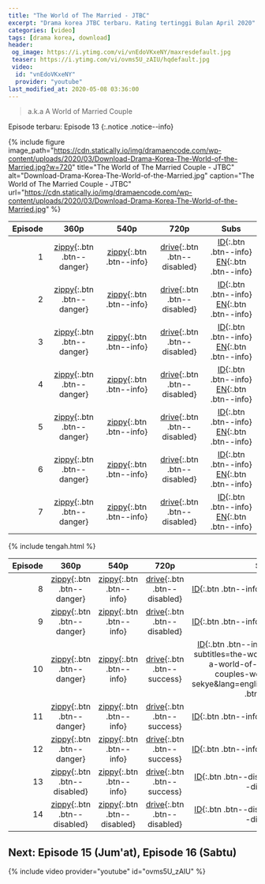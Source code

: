 ```yaml
---
title: "The World of The Married - JTBC"
excerpt: "Drama korea JTBC terbaru. Rating tertinggi Bulan April 2020"
categories: [video]
tags: [drama korea, download]
header:
 og_image: https://i.ytimg.com/vi/vnEdoVKxeNY/maxresdefault.jpg
 teaser: https://i.ytimg.com/vi/ovms5U_zAIU/hqdefault.jpg
 video:
  id: "vnEdoVKxeNY"
  provider: "youtube"
last_modified_at: 2020-05-08 03:36:00
---
```

> a.k.a A World of Married Couple

Episode terbaru: Episode 13
{:.notice .notice--info}

{% include figure image_path="https://cdn.statically.io/img/dramaencode.com/wp-content/uploads/2020/03/Download-Drama-Korea-The-World-of-the-Married.jpg?w=720" title="The World of The Married Couple - JTBC" alt="Download-Drama-Korea-The-World-of-the-Married.jpg" caption="The World of The Married Couple - JTBC" url="https://cdn.statically.io/img/dramaencode.com/wp-content/uploads/2020/03/Download-Drama-Korea-The-World-of-the-Married.jpg" %}

|Episode|360p|540p|720p|Subs|
|---:|:---:|:---:|:---:|:---:|
|1|[zippy](/zippyshare?st1=E1&srv=1&cde=WTOyTsbQ&st2=360P){:.btn .btn--danger}|[zippy](/zippyshare?st1=E1&srv=47&cde=7qmHcjyS&st2=540P){:.btn .btn--info}|[drive](#){:.btn .btn--disabled}|[ID](https://subscene.com/subtitles=the-world-of-the-married-a-world-of-married-couple-couples-world-boobooui-sekye&lang=indonesian&id=2174115){:.btn .btn--info} [EN](https://subscene.com/subtitles=the-world-of-the-married-a-world-of-married-couple-couples-world-boobooui-sekye&lang=english&id=2173849){:.btn .btn--info}|
|2|[zippy](/zippyshare?st1=E2&srv=76&cde=oKIPLvTO&st2=360P){:.btn .btn--danger}|[zippy](/zippyshare?st1=E2&srv=49&cde=UXHOeYqP&st2=540P){:.btn .btn--info}|[drive](#){:.btn .btn--disabled}|[ID](https://subscene.com/subtitles=the-world-of-the-married-a-world-of-married-couple-couples-world-boobooui-sekye&lang=indonesian&id=2175007){:.btn .btn--info} [EN](https://subscene.com/subtitles=the-world-of-the-married-a-world-of-married-couple-couples-world-boobooui-sekye&lang=english&id=2174845){:.btn .btn--info}|
|3|[zippy](/zippyshare?st1=E3&srv=81&cde=9nWGJSPg&st2=360P){:.btn .btn--danger}|[zippy](/zippyshare?st1=E3&srv=47&cde=sKZ9HysM&st2=540P){:.btn .btn--info}|[drive](#){:.btn .btn--disabled}|[ID](https://subscene.com/subtitles=the-world-of-the-married-a-world-of-married-couple-couples-world-boobooui-sekye&lang=indonesian&id=2180774){:.btn .btn--info} [EN](https://subscene.com/subtitles=the-world-of-the-married-a-world-of-married-couple-couples-world-boobooui-sekye&lang=english&id=2180408){:.btn .btn--info}|
|4|[zippy](/zippyshare?st1=E4&srv=48&cde=5jD16Mlv&st2=360P){:.btn .btn--danger}|[zippy](/zippyshare?st1=E4&srv=30&cde=51xMti45&st2=540P){:.btn .btn--info}|[drive](#){:.btn .btn--disabled}|[ID](https://subscene.com/subtitles=the-world-of-the-married-a-world-of-married-couple-couples-world-boobooui-sekye&lang=indonesian&id=2181480){:.btn .btn--info} [EN](https://subscene.com/subtitles=the-world-of-the-married-a-world-of-married-couple-couples-world-boobooui-sekye&lang=english&id=2181197){:.btn .btn--info}|
|5|[zippy](/zippyshare?st1=E5&srv=87&cde=xXj1dVqM&st2=360P){:.btn .btn--danger}|[zippy](/zippyshare?st1=E5&srv=31&cde=CT4mu8su&st2=540P){:.btn .btn--info}|[drive](#){:.btn .btn--disabled}|[ID](https://subscene.com/subtitles=the-world-of-the-married-a-world-of-married-couple-couples-world-boobooui-sekye&lang=indonesian&id=2187826){:.btn .btn--info} [EN](https://subscene.com/subtitles=the-world-of-the-married-a-world-of-married-couple-couples-world-boobooui-sekye&lang=english&id=2187457){:.btn .btn--info}|
|6|[zippy](/zippyshare?st1=E6&srv=92&cde=w9Up380D&st2=360P){:.btn .btn--danger}|[zippy](/zippyshare?st1=E6&srv=96&cde=Fh8I0Zil&st2=540P){:.btn .btn--info}|[drive](#){:.btn .btn--disabled}|[ID](https://subscene.com/subtitles=the-world-of-the-married-a-world-of-married-couple-couples-world-boobooui-sekye&lang=indonesian&id=2189080){:.btn .btn--info} [EN](https://subscene.com/subtitles=the-world-of-the-married-a-world-of-married-couple-couples-world-boobooui-sekye&lang=english&id=2188788){:.btn .btn--info}|
|7|[zippy](/zippyshare?st1=E7&srv=53&cde=xfQM5wM2&st2=360P){:.btn .btn--danger}|[zippy](/zippyshare?st1=E7&srv=54&cde=nndV7UjC&st2=540P){:.btn .btn--info}|[drive](#){:.btn .btn--disabled}|[ID](/subscene?subtitles=the-world-of-the-married-a-world-of-married-couple-couples-world-boobooui-sekye&lang=indonesian&id=2193773){:.btn .btn--info} [EN](https://subscene.com/subtitles=the-world-of-the-married-a-world-of-married-couple-couples-world-boobooui-sekye&lang=english&id=2193470){:.btn .btn--info}|

{% include tengah.html %}

|Episode|360p|540p|720p|Subs|
|---:|:---:|:---:|:---:|:---:|
|8|[zippy](/zippyshare?st1=E8&srv=76&cde=TBMdAnKj&st2=360P){:.btn .btn--danger}|[zippy](/zippyshare?st1=E8&srv=76&cde=bVQItjwO&st2=540P){:.btn .btn--info}|[drive](#){:.btn .btn--disabled}|[ID](/subscene?subtitles=the-world-of-the-married-a-world-of-married-couple-couples-world-boobooui-sekye&lang=indonesian&id=2194499){:.btn .btn--info} [EN](/subscene?subtitles=the-world-of-the-married-a-world-of-married-couple-couples-world-boobooui-sekye&lang=english&id=2194241){:.btn .btn--info}|
|9|[zippy](/zippyshare?st1=E9&srv=86&cde=IajYSzwr&st2=360P){:.btn .btn--danger}|[zippy](/zippyshare?st1=E9&srv=64&cde=KM2x2qID&st2=540P){:.btn .btn--info}|[drive](#){:.btn .btn--disabled}|[ID](/subscene?subtitles=the-world-of-the-married-a-world-of-married-couple-couples-world-boobooui-sekye&lang=indonesian&id=2198859){:.btn .btn--info} [EN](/subscene?subtitles=the-world-of-the-married-a-world-of-married-couple-couples-world-boobooui-sekye&lang=english&id=2198664){:.btn .btn--info}|
|10|[zippy](/zippyshare?st1=E10&srv=79&cde=dxAA9BBc&st2=360P){:.btn .btn--danger}|[zippy](/zippyshare?st1=E10&srv=94&cde=nPEUBoI5&st2=540P){:.btn .btn--info}|[drive](/drive.google.com/?namw=ep10&id=1zM26I331Q-7SdZYRZjs2aZlMN0KuOhSE&size=720p){:.btn .btn--success}|[ID](/subscene?subtitles=the-world-of-the-married-a-world-of-married-couple-couples-world-boobooui-sekye&lang=indonesian&id=2199606){:.btn .btn--info} [EN](/subscene?subtitles=the-world-of-the-married-a-world-of-married-couple-couples-world-boobooui-sekye&lang=english&id=2199469{:.btn .btn--info}|
|11|[zippy](/zippyshare?st1=E11&srv=1&cde=wc1xB1v0&st2=360P){:.btn .btn--danger}|[zippy](/zippyshare?st1=E11&srv=50&cde=n34oZsNA&st2=540P){:.btn .btn--info}|[drive](/drive.google.com/?namw=ep11&id=1_vapJyd7vSevsqTqA00_UWFUiV4fIdFI&size=720p){:.btn .btn--success}|[ID](/subscene?subtitles=the-world-of-the-married-a-world-of-married-couple-couples-world-boobooui-sekye&lang=indonesian&id=2204411){:.btn .btn--info} [EN](/subscene?subtitles=the-world-of-the-married-a-world-of-married-couple-couples-world-boobooui-sekye&lang=english&id=2204332){:.btn .btn--info}|
|12|[zippy](/zippyshare?st1=E12&srv=52&cde=9Tr9IzZz&st2=360P){:.btn .btn--danger}|[zippy](/zippyshare?st1=E12&srv=23&cde=RV90vF0w&st2=540P){:.btn .btn--info}|[drive](/drive.google.com/?namw=ep12&id=1E03WDjW57bOcEeIfdZzDVf11lQ_VxJbv&size=720p){:.btn .btn--success}|[ID](/subscene?subtitles=the-world-of-the-married-a-world-of-married-couple-couples-world-boobooui-sekye&lang=indonesian&id=2205335){:.btn .btn--info} [EN](/subscene?subtitles=the-world-of-the-married-a-world-of-married-couple-couples-world-boobooui-sekye&lang=english&id=2205203){:.btn .btn--info}|
|13|[zippy](/zippyshare?st1=E13&srv=x&cde=X&st2=360P){:.btn .btn--disabled}|[zippy](/zippyshare?st1=E13&srv=70&cde=8HSUVOtU&st2=540P){:.btn .btn--info}|[drive](/drive.google.com/?namw=ep13&id=1c3ZLmtNWmz44QOKA3tiTSTwgpb0bHv8A&size=720p){:.btn .btn--success}|[ID](/subscene?subtitles=the-world-of-the-married-a-world-of-married-couple-couples-world-boobooui-sekye&lang=indonesian&id=){:.btn .btn--disabled} [EN](/subscene?subtitles=the-world-of-the-married-a-world-of-married-couple-couples-world-boobooui-sekye&lang=english&id=){:.btn .btn--disabled}|
|14|[zippy](/zippyshare?st1=E13&srv=x&cde=X&st2=360P){:.btn .btn--disabled}|[zippy](/zippyshare?st1=E14&srv=X&cde=X&st2=540P){:.btn .btn--disabled}|[drive](/drive.google.com/?namw=ep14&id=X&size=720p){:.btn .btn--disabled}|[ID](/subscene?subtitles=the-world-of-the-married-a-world-of-married-couple-couples-world-boobooui-sekye&lang=indonesian&id=){:.btn .btn--disabled} [EN](/subscene?subtitles=the-world-of-the-married-a-world-of-married-couple-couples-world-boobooui-sekye&lang=english&id=){:.btn .btn--disabled}|

## Next: Episode 15 (Jum'at), Episode 16 (Sabtu)

{% include video provider="youtube" id="ovms5U_zAIU" %}
